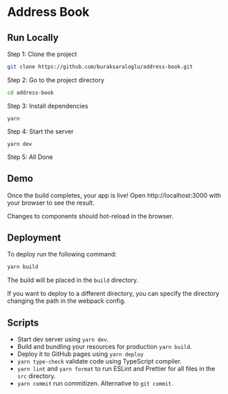 # Address Book

## Run Locally

Step 1: Clone the project

```bash
git clone https://github.com/buraksaraloglu/address-book.git
```

Step 2: Go to the project directory

```bash
cd address-book
```

Step 3: Install dependencies

```
yarn
```

Step 4: Start the server

```
yarn dev
```

Step 5: All Done

## Demo

Once the build completes, your app is live! Open http://localhost:3000 with your browser to see the result.

Changes to components should hot-reload in the browser.

## Deployment

To deploy run the following command:

```bash
yarn build
```

The build will be placed in the `build` directory.

If you want to deploy to a different directory, you can specify the directory changing the path in the webpack config.

## Scripts

- Start dev server using `yarn dev`.
- Build and bundling your resources for production `yarn build`.
- Deploy it to GitHub pages using `yarn deploy`
- `yarn type-check` validate code using TypeScript compiler.
- `yarn lint` and `yarn format` to run ESLint and Prettier for all files in the `src` directory.
- `yarn commit` run commitizen. Alternative to `git commit`.
